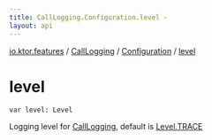 ```yaml
---
title: CallLogging.Configuration.level - 
layout: api
---
```


<div class='api-docs-breadcrumbs'><a href="../../index.html">io.ktor.features</a> / <a href="../index.html">CallLogging</a> / <a href="index.html">Configuration</a> / <a href="./level.html">level</a></div>

# level

<div class="signature"><code><span class="keyword">var </span><span class="identifier">level</span><span class="symbol">: </span><span class="identifier">Level</span></code></div>

Logging level for <a href="../index.html">CallLogging</a>, default is <a href="#">Level.TRACE</a>

